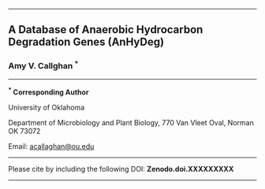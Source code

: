 - - - 
## A Database of Anaerobic Hydrocarbon Degradation Genes (AnHyDeg)

### Amy V. Callghan <sup>*</sup>
- - - 
**<sup>*</sup> Corresponding Author**

University of Oklahoma

Department of Microbiology and Plant Biology, 770 Van Vleet Oval, Norman OK 73072

Email: acallaghan@ou.edu
- - - 
Please cite by including the following DOI: **Zenodo.doi.XXXXXXXXX**
- - - 
